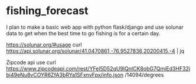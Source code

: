 # fishing_forecast
I plan to make a basic web  app with python flask/django and use solunar data to get when the best time to go fishing is for a certain day.

https://solunar.org/#usage
curl https://api.solunar.org/solunar/41.0470861,-76.9527836,20200415,-4 | jq


Zipcode api use
curl https://www.zipcodeapi.com/rest/YFel5D52qU9IQnlCK8obG7QmiEd3HF32jbj49eNu8vCOYR6ZfA3bRYa1SFxnvFpx/info.json
/14094/degrees


